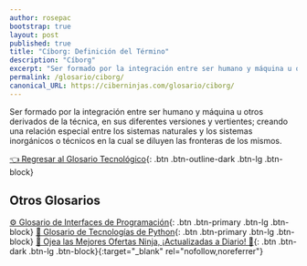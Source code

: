 ```yaml
---
author: rosepac
bootstrap: true
layout: post
published: true
title: "Cíborg: Definición del Término"
description: "Cíborg"
excerpt: "Ser formado por la integración entre ser humano y máquina u otros derivados de la técnica, en sus diferentes versiones y vertientes."
permalink: /glosario/ciborg/
canonical_URL: https://ciberninjas.com/glosario/ciborg/
---
```


Ser formado por la integración entre ser humano y máquina u otros derivados de la técnica, en sus diferentes versiones y vertientes; creando una relación especial entre los sistemas naturales y los sistemas inorgánicos o técnicos en la cual se diluyen las fronteras de los mismos.

[👈 Regresar al Glosario Tecnológico](/glosario/){: .btn .btn-outline-dark .btn-lg .btn-block}

## Otros Glosarios

[⚙ Glosario de Interfaces de Programación](/glosario/completo-interfaces-programacion/){: .btn .btn-primary .btn-lg .btn-block}
[🐍 Glosario de Tecnologías de Python](/glosario/completo-tecnologias-python/){: .btn .btn-primary .btn-lg .btn-block}
[🎁 Ojea las Mejores Ofertas Ninja, ¡Actualizadas a Diario! 🛒](https://www.amazon.es/shop/cibercursos){: .btn .btn-dark .btn-lg .btn-block}{:target="_blank" rel="nofollow,noreferrer"}
